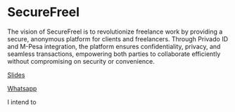 # SecureFreel
The vision of SecureFreel is to revolutionize freelance work by providing a secure, anonymous platform for clients and freelancers. Through Privado ID and M-Pesa integration, the platform ensures confidentiality, privacy, and seamless transactions, empowering both parties to collaborate efficiently without compromising on security or convenience.

[Slides](https://gamma.app/docs/SecureFreel-The-Future-of-Decentralized-Freelance-Platforms-a9du1org6g9dtvk)

[Whatsapp](https://wa.me/254700895391)

I intend to 
